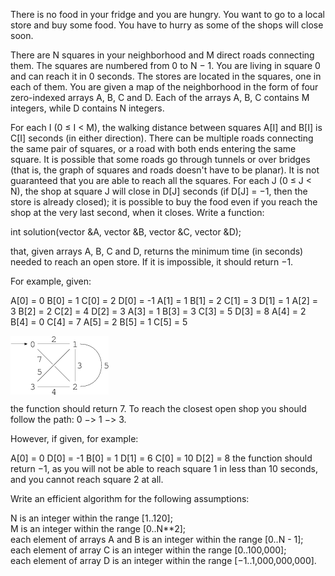 There is no food in your fridge and you are hungry. You want to go to a local store and buy some food. You have to hurry as some of the shops will close soon.

There are N squares in your neighborhood and M direct roads connecting them. The squares are numbered from 0 to N − 1. You are living in square 0 and can reach it in 0 seconds. The stores are located in the squares, one in each of them. You are given a map of the neighborhood in the form of four zero-indexed arrays A, B, C and D. Each of the arrays A, B, C contains M integers, while D contains N integers.

For each I (0 ≤ I < M), the walking distance between squares A[I] and B[I] is C[I] seconds (in either direction).
There can be multiple roads connecting the same pair of squares, or a road with both ends entering the same square.
It is possible that some roads go through tunnels or over bridges (that is, the graph of squares and roads doesn't have to be planar).
It is not guaranteed that you are able to reach all the squares.
For each J (0 ≤ J < N), the shop at square J will close in D[J] seconds (if D[J] = −1, then the store is already closed);
it is possible to buy the food even if you reach the shop at the very last second, when it closes.
Write a function:

int solution(vector<int> &A, vector<int> &B, vector<int> &C, vector<int> &D);

that, given arrays A, B, C and D, returns the minimum time (in seconds) needed to reach an open store. If it is impossible, it should return −1.

For example, given:

  A[0] = 0    B[0] = 1    C[0] = 2    D[0] = -1
  A[1] = 1    B[1] = 2    C[1] = 3    D[1] = 1
  A[2] = 3    B[2] = 2    C[2] = 4    D[2] = 3
  A[3] = 1    B[3] = 3    C[3] = 5    D[3] = 8
  A[4] = 2    B[4] = 0    C[4] = 7
  A[5] = 2    B[5] = 1    C[5] = 5
  
  <img src="demo.png" align="center" />


the function should return 7. To reach the closest open shop you should follow the path: 0 −> 1 −> 3.

However, if given, for example:

  A[0] = 0     D[0] = -1
  B[0] = 1     D[1] = 6
  C[0] = 10    D[2] = 8
the function should return −1, as you will not be able to reach square 1 in less than 10 seconds, and you cannot reach square 2 at all.

Write an efficient algorithm for the following assumptions:

N is an integer within the range [1..120];  
M is an integer within the range [0..N**2];  
each element of arrays A and B is an integer within the range [0..N - 1];  
each element of array C is an integer within the range [0..100,000];  
each element of array D is an integer within the range [−1..1,000,000,000].  
